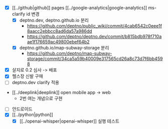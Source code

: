 - [X] [[../github|github]] pages [[../google-analytics|google-analytics]] ms-clarify id 변경
  - [X] deptno.dev, deptno.github.io 분리
    + https://github.com/deptno/public_wiki/commit/4cab6542c0eee1f8aacc2ebbcc8ad6da57a986dd
    + https://github.com/deptno/deptno.dev/commit/b815bdb978f710aae1f176659ac49800ebef64b2
  - [X] deptno.github.io/map-subway-storage 분리
    + https://github.com/deptno/map-subway-storage/commit/34ca5a59b40009e317565cd26a8c73d7f6bb4598
- [X] 살지로 0.2 심사 -> 배포
- [X] 헬스장 신발 구매
- [ ] deptno.dev clarify 적용
- [[../deeplink|deeplink]] open mobile app -> web
  - 2번 여는 개념으로 구현
- [ ] 안드로이드
- [X] [[../python|python]]
  - [X] [[../openai-whisper|openai-whisper]] 실행 테스트

